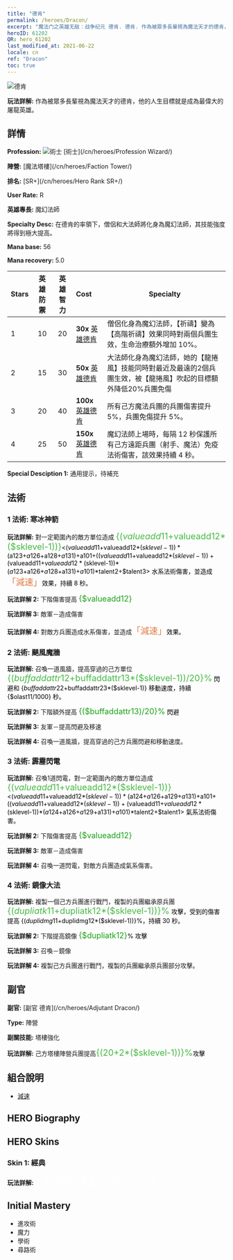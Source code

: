 ```yaml
---
title: "德肯"
permalink: /heroes/Dracon/
excerpt: "魔法门之英雄无敌：战争纪元 德肯. 德肯. 作為被眾多長輩視為魔法天才的德肯，他的人生目標就是成為最偉大的屠龍英雄。"
heroID: 61202
QR: hero_61202
last_modified_at: 2021-06-22
locale: cn
ref: "Dracon"
toc: true
---
```

  ![德肯](/images/h/h_Dracon.jpg)

 **玩法詳解:** 作為被眾多長輩視為魔法天才的德肯，他的人生目標就是成為最偉大的屠龍英雄。
## 詳情
 **Profession:** ![術士](/images/h/h_prof_15.png)  [術士](/cn/heroes/Profession Wizard/)

 **陣營:** [魔法塔樓](/cn/heroes/Faction Tower/)

 **排名:** [SR+](/cn/heroes/Hero Rank SR+/)

 **User Rate:** R

 **英雄專長:** 魔幻法師

 **Specialty Desc:** 在德肯的率領下，僧侶和大法師將化身為魔幻法師，其技能強度將得到極大提高。

 **Mana base:** 56

 **Mana recovery:** 5.0


  | Stars | 英雄防禦 | 英雄智力 | Cost |     Specialty     |
  |---------|:---------------:|:---------------:|:--|--------------------|
  |    1    | 10 | 20 | **30x** [英雄德肯](/cn/Items/her_387/) | 僧侶化身為魔幻法師，【祈禱】變為【高階祈禱】效果同時對兩個兵團生效，生命治療額外增加 10%。 |
  |    2    | 15 | 30 | **50x** [英雄德肯](/cn/Items/her_387/) | 大法師化身為魔幻法師，她的【龍捲風】技能同時對最近及最遠的2個兵團生效，被【龍捲風】吹起的目標額外降低20%兵團免傷 |
  |    3    | 20 | 40 | **100x** [英雄德肯](/cn/Items/her_387/) | 所有己方魔法兵團的兵團傷害提升 5%，兵團免傷提升 5%。 |
  |    4    | 25 | 50 | **150x** [英雄德肯](/cn/Items/her_387/) | 魔幻法師上場時，每隔 12 秒保護所有己方遠距兵團（射手、魔法）免疫法術傷害，該效果持續 4 秒。 |

 **Special Desciption 1:** 通用提示，待補充

## 法術
### 1 法術: 寒冰神箭
 **玩法詳解:** 對一定範圍內的敵方單位造成 <span style="color: #48b946;font-size:20px">{($valueadd11+$valueadd12*($sklevel-1))}</span><span style="color: black"><($valueadd11+$valueadd12*($sklevel-1))*($a123+$a126+$a128+$a131)+$a101+(($valueadd11+$valueadd12*($sklevel-1))+($valueadd11+$valueadd12*($sklevel-1))*($a123+$a126+$a128+$a131)+$a101)*$talent2+$talent3> 水系法術傷害，並造成<span style="color: #e07c44;font-size:20px">「減速」</span><span style="color: black">效果，持續 8 秒。

 **玩法詳解 2:** 下階傷害提高 <span style="color: #1ca216;font-size:18px">{$valueadd12}</span><span style="color: black">

 **玩法詳解 3:** 敵軍－造成傷害

 **玩法詳解 4:** 對敵方兵團造成水系傷害，並造成<span style="color: #e07c44;font-size:20px">「減速」</span><span style="color: black">效果。

### 2 法術: 颶風魔牆
 **玩法詳解:** 召喚一道風牆，提高穿過的己方單位 <span style="color: #48b946;font-size:20px">{($buffaddattr12+$buffaddattr13*($sklevel-1))/20}%</span><span style="color: black"> 閃避和 {$buffaddattr22+$buffaddattr23*($sklevel-1)} 移動速度，持續 {$olast11/1000} 秒。

 **玩法詳解 2:** 下階額外提高 <span style="color: #1ca216;font-size:18px">{($buffaddattr13)/20}%</span><span style="color: black"> 閃避

 **玩法詳解 3:** 友軍－提高閃避及移速

 **玩法詳解 4:** 召喚一道風牆，提高穿過的己方兵團閃避和移動速度。

### 3 法術: 霹靂閃電
 **玩法詳解:** 召喚1道閃電，對一定範圍內的敵方單位造成 <span style="color: #48b946;font-size:20px">{($valueadd11+$valueadd12*($sklevel-1))}</span><span style="color: black"><($valueadd11+$valueadd12*($sklevel-1))*($a124+$a126+$a129+$a131)+$a101+(($valueadd11+$valueadd12*($sklevel-1))+($valueadd11+$valueadd12*($sklevel-1))*($a124+$a126+$a129+$a131)+$a101)*$talent2+$talent1> 氣系法術傷害。

 **玩法詳解 2:** 下階傷害提高 <span style="color: #1ca216;font-size:18px">{$valueadd12}</span><span style="color: black">

 **玩法詳解 3:** 敵軍－造成傷害

 **玩法詳解 4:** 召喚一道閃電，對敵方兵團造成氣系傷害。

### 4 法術: 鏡像大法
 **玩法詳解:** 複製一個己方兵團進行戰鬥，複製的兵團繼承原兵團 <span style="color: #48b946;font-size:20px">{($dupliatk11+$dupliatk12*($sklevel-1))}%</span><span style="color: black"> 攻擊，受到的傷害提高 {($duplidmg11+$duplidmg12*($sklevel-1))}%，持續 30 秒。

 **玩法詳解 2:** 下階提高鏡像 <span style="color: #1ca216;font-size:18px">{$dupliatk12}</span><span style="color: black">% 攻擊

 **玩法詳解 3:** 召喚－鏡像

 **玩法詳解 4:** 複製己方兵團進行戰鬥，複製的兵團繼承原兵團部分攻擊。


## 副官

 **副官:**  [副官 德肯](/cn/heroes/Adjutant Dracon/) 

 **Type:**  陣營 

 **副關技能:**  塔樓強化 

 **玩法詳解:** 己方塔樓陣營兵團提高<span style="color: #48b946;font-size:20px">{(20+2*($sklevel-1))}%</span><span style="color: black">攻擊

## 組合說明

* [減速](/cn/combination/減速/) 

## HERO Biography

## HERO Skins
### Skin 1: **經典**

 **玩法詳解:** <span style="color: #ffffff;font-size:20px">　知識即是魔法，知識即是力量！</span>



## Initial Mastery
   - 進攻術
   - 魔力
   - 學術
   - 尋路術
